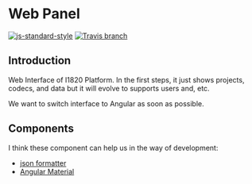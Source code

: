 # Web Panel

[![js-standard-style](https://cdn.rawgit.com/feross/standard/master/badge.svg)](http://standardjs.com)
[![Travis branch](https://img.shields.io/travis/com/I1820/interface/master.svg?style=flat-square)](https://travis-ci.com/I1820/interface)

## Introduction

Web Interface of I1820 Platform. In the first steps, it just shows projects, codecs,
and data but it will evolve to supports users and, etc.

We want to switch interface to Angular as soon as possible.

## Components
I think these component can help us in the way of development:

- [json formatter](https://github.com/mohsen1/json-formatter)
- [Angular Material](https://material.angular.io/)
